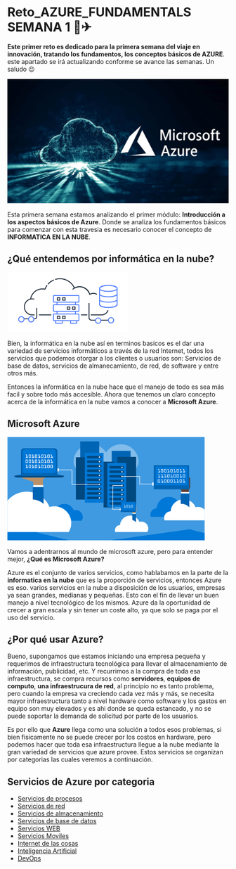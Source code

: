 # Reto_AZURE_FUNDAMENTALS SEMANA 1 🎉✈
**Este primer reto es dedicado para la primera semana del viaje en innovación, tratando los fundamentos, los conceptos básicos de AZURE**.
este apartado se irá actualizando conforme se avance las semanas. Un saludo 😉

![Logo_azure](/imagenes/cloud-computing-azure-00.jpg)

Esta primera semana estamos analizando el primer módulo: **Introducción a los aspectos básicos de Azure**. Donde se analiza los fundamentos básicos
para comenzar con esta travesia es necesario conocer el concepto de **INFORMATICA EN LA NUBE**.

## ¿Qué entendemos por informática en la nube?

![Logo_azure](/imagenes/descarga.png)

Bien, la informática en la nube así en terminos basicos es el dar una variedad de servicios informáticos a través de la red Internet, todos los servicios 
que podemos otorgar a los clientes o usuarios son: Servicios de base de datos, servicios de almanecamiento, de red, de software y entre otros más.

Entonces la informática en la nube hace que el manejo de todo es sea más facil y sobre todo más accesible. Ahora que tenemos un claro concepto acerca de la informática
en la nube vamos a conocer a **Microsoft Azure**.


## Microsoft Azure

![Logo_azures](/imagenes/curso_capacitacion.png)

Vamos a adentrarnos al mundo de microsoft azure, pero para entender mejor, **¿Qué es Microsoft Azure?**

Azure es el conjunto de varios servicios, como hablabamos en la parte de la **informatica en la nube** que es la proporción de servicios, entonces Azure es eso.
varios servicios en la nube a disposición de los usuarios, empresas ya sean grandes, medianas y pequeñas. Esto con el fin de llevar un buen manejo a nivel tecnológico de los mismos.
Azure da la oportunidad de crecer a gran escala y sin tener un coste alto, ya que solo se paga por el uso del servicio. 

## ¿Por qué usar Azure?

Bueno, supongamos que estamos iniciando una empresa pequeña y requerimos de infraestructura tecnológica para llevar el almacenamiento de información, publicidad, etc. 
Y recurrimos a la compra de toda esa infraestructura, se compra recursos como **servidores**, **equipos de computo**, **una infraestrucura de red**,
al principio no es tanto problema, pero cuando la empresa va creciendo cada vez más y más, se necesita mayor infraestructura tanto a nivel hardware como software y los gastos 
en equipo son muy elevados y es ahi donde se queda estancado, y no se puede soportar la demanda de solicitud por parte de los usuarios.

Es por ello que **Azure** llega como una solución a todos esos problemas, si bien fisicamente no se puede crecer por los costos en hardware, pero podemos hacer que toda esa infraestructura llegue a la nube mediante la gran variedad de servicios que azure provee. Estos servicios se organizan por categorias las cuales veremos a continuación.

## Servicios de Azure  por categoria

- [Servicios de procesos]()
- [Servicios de red]()
- [Servicios de almacenamiento]()
- [Servicios de base de datos]()
- [Servicios WEB]()
- [Servicios Moviles]()
- [Internet de las cosas]()
- [Inteligencia Artificial]()
- [DevOps]()






